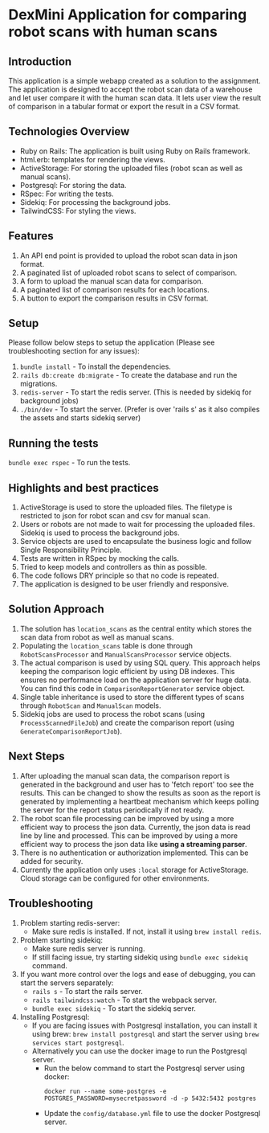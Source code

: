 # DexMini Application for comparing robot scans with human scans

## Introduction
This application is a simple webapp created as a solution to the assignment. The application is designed to accept 
the robot scan data of a warehouse and let user compare it with the human scan data. It lets user view the result of
comparison in a tabular format or export the result in a CSV format.

## Technologies Overview
- Ruby on Rails: The application is built using Ruby on Rails framework.
- html.erb: templates for rendering the views.
- ActiveStorage: For storing the uploaded files (robot scan as well as manual scans).
- Postgresql: For storing the data.
- RSpec: For writing the tests.
- Sidekiq: For processing the background jobs.
- TailwindCSS: For styling the views.

## Features
1. An API end point is provided to upload the robot scan data in json format.
2. A paginated list of uploaded robot scans to select of comparison.
3. A form to upload the manual scan data for comparison.
4. A paginated list of comparison results for each locations.
5. A button to export the comparison results in CSV format.

## Setup
Please follow below steps to setup the application (Please see troubleshooting section for any issues):
1. `bundle install` - To install the dependencies.
2. `rails db:create db:migrate` - To create the database and run the migrations.
3. `redis-server` - To start the redis server. (This is needed by sidekiq for background jobs)
4. `./bin/dev` - To start the server. (Prefer is over 'rails s' as it also compiles the assets and starts sidekiq server)

## Running the tests
`bundle exec rspec` - To run the tests.

## Highlights and best practices
1. ActiveStorage is used to store the uploaded files. The filetype is restricted to json for robot scan and csv for manual scan.
2. Users or robots are not made to wait for processing the uploaded files. Sidekiq is used to process the background jobs.
3. Service objects are used to encapsulate the business logic and follow Single Responsibility Principle.
4. Tests are written in RSpec by mocking the calls.
5. Tried to keep models and controllers as thin as possible.
6. The code follows DRY principle so that no code is repeated.
7. The application is designed to be user friendly and responsive.

## Solution Approach
1. The solution has `location_scans` as the central entity which stores the scan data from robot as well as manual scans.
2. Populating the `location_scans` table is done through `RobotScansProcessor` and `ManualScansProcessor` service objects.
3. The actual comparison is used by using SQL query. This approach helps keeping the comparison logic efficient by using
DB indexes. This ensures no performance load on the application server for huge data. You can find this code in 
`ComparisonReportGenerator` service object.
4. Single table inheritance is used to store the different types of scans through `RobotScan` and `ManualScan` models.
5. Sidekiq jobs are used to process the robot scans (using `ProcessScannedFileJob`) and create the comparison report
(using `GenerateComparisonReportJob`).

## Next Steps
1. After uploading the manual scan data, the comparison report is generated in the background and user has to 'fetch report'
too see the results. This can be changed to show the results as soon as the report is generated by implementing a heartbeat
mechanism which keeps polling the server for the report status periodically if not ready.
2. The robot scan file processing can be improved by using a more efficient way to process the json data. Currently, the
json data is read line by line and processed. This can be improved by using a more efficient way to process the json data like 
**using a streaming parser**.
3. There is no authentication or authorization implemented. This can be added for security.
4. Currently the application only uses `:local` storage for ActiveStorage. Cloud storage can be configured for other environments.

## Troubleshooting
1. Problem starting redis-server:
    - Make sure redis is installed. If not, install it using `brew install redis`.
2. Problem starting sidekiq:
    - Make sure redis server is running.
    - If still facing issue, try starting sidekiq using `bundle exec sidekiq` command.
3. If you want more control over the logs and ease of debugging, you can start the servers separately:
    - `rails s` - To start the rails server.
    - `rails tailwindcss:watch` - To start the webpack server.
    - `bundle exec sidekiq` - To start the sidekiq server. 
4. Installing Postgresql:
    - If you are facing issues with Postgresql installation, you can install it using brew: `brew install postgresql` and 
    start the server using `brew services start postgresql`.
    - Alternatively you can use the docker image to run the Postgresql server.
      - Run the below command to start the Postgresql server using docker:
          ```
          docker run --name some-postgres -e POSTGRES_PASSWORD=mysecretpassword -d -p 5432:5432 postgres
          ```
      - Update the `config/database.yml` file to use the docker Postgresql server.
